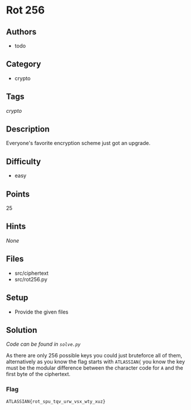 # Rot 256

## Authors

* todo

## Category

* crypto

## Tags

_crypto_

## Description

Everyone's favorite encryption scheme just got an upgrade.

## Difficulty

* easy

## Points

25

## Hints

_None_

## Files

* src/ciphertext
* src/rot256.py

## Setup

* Provide the given files

## Solution

_Code can be found in `solve.py`_

As there are only 256 possible keys you could just bruteforce all of them, alternatively as you know the flag starts with `ATLASSIAN{` you know the key must be the modular difference between the character code for `A` and the first byte of the ciphertext.

### Flag

`ATLASSIAN{rot_spu_tqv_urw_vsx_wty_xuz}`